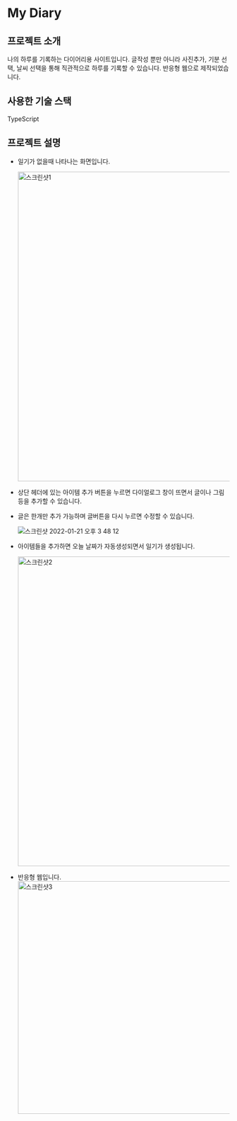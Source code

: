 # My Diary

## 프로젝트 소개

나의 하루를 기록하는 다이어리용 사이트입니다.
글작성 뿐만 아니라 사진추가, 기분 선택, 날씨 선택을 통해 직관적으로 하루를 기록할 수 있습니다.
반응형 웹으로 제작되었습니다.

## 사용한 기술 스택

TypeScript

## 프로젝트 설명

- 일기가 없을때 나타나는 화면입니다.

  <img width="700" alt="스크린샷1" src="https://user-images.githubusercontent.com/48446896/150479528-cedf0629-ad9f-4524-8712-8ac212cba601.png">

- 상단 헤더에 있는 아이템 추가 버튼을 누르면 다이얼로그 창이 뜨면서 글이나 그림등을 추가할 수 있습니다.
- 글은 한개만 추가 가능하며 글버튼을 다시 누르면 수정할 수 있습니다.

  ![스크린샷 2022-01-21 오후 3 48 12](https://user-images.githubusercontent.com/48446896/150480054-2b74df5a-215c-49fb-a0df-caee9688e55c.png)

- 아이템들을 추가하면 오늘 날짜가 자동생성되면서 일기가 생성됩니다.

  <img width="700" alt="스크린샷2" src="https://user-images.githubusercontent.com/48446896/150479108-e81ab23f-5111-4872-b2a2-693ffb37db17.png">

- 반응형 웹입니다.
  <img width="526" alt="스크린샷3" src="https://user-images.githubusercontent.com/48446896/150481437-644df88d-bde8-48db-8a3e-181b04c36ce0.png">
